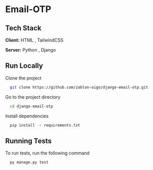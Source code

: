 # Email-OTP
## Tech Stack

**Client:** HTML , TailwindCSS

**Server:** Python , Django
## Run Locally

Clone the project

```bash
  git clone https://github.com/zablon-oigo/django-email-otp.git
```

Go to the project directory

```bash
  cd django-email-otp
```

Install dependencies

```bash
  pip install -r requirements.txt
```
## Running Tests

To run tests, run the following command

```bash
  py manage.py test
```

